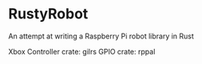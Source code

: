# RustyRobot
An attempt at writing a Raspberry Pi robot library in Rust

Xbox Controller crate: gilrs
GPIO crate: rppal
